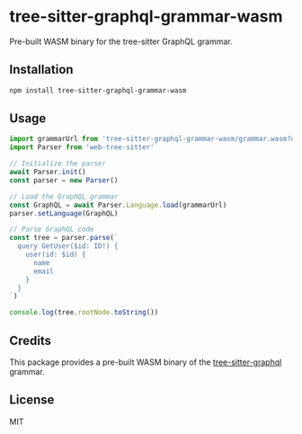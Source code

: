 # tree-sitter-graphql-grammar-wasm

Pre-built WASM binary for the tree-sitter GraphQL grammar.

## Installation

```bash
npm install tree-sitter-graphql-grammar-wasm
```

## Usage

```javascript
import grammarUrl from 'tree-sitter-graphql-grammar-wasm/grammar.wasm?url'
import Parser from 'web-tree-sitter'

// Initialize the parser
await Parser.init()
const parser = new Parser()

// Load the GraphQL grammar
const GraphQL = await Parser.Language.load(grammarUrl)
parser.setLanguage(GraphQL)

// Parse GraphQL code
const tree = parser.parse(`
  query GetUser($id: ID!) {
    user(id: $id) {
      name
      email
    }
  }
`)

console.log(tree.rootNode.toString())
```

## Credits

This package provides a pre-built WASM binary of the [tree-sitter-graphql](https://github.com/bkegley/tree-sitter-graphql) grammar.

## License

MIT